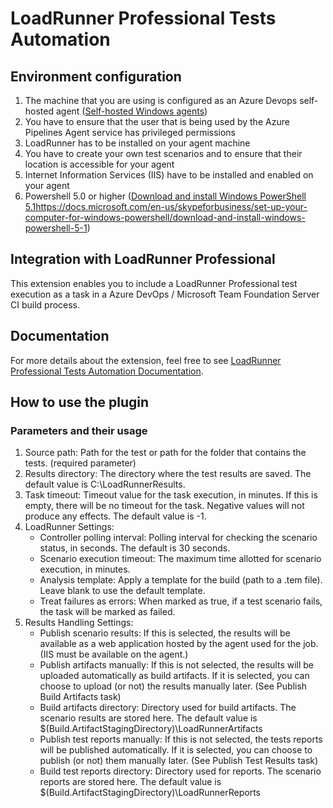 # LoadRunner Professional Tests Automation

## Environment configuration
1.	The machine that you are using is configured as an Azure Devops self-hosted agent ([Self-hosted Windows agents](https://docs.microsoft.com/en-us/azure/devops/pipelines/agents/v2-windows?view=azure-devops))
2.	You have to ensure that the user that is being used by the Azure Pipelines Agent service has privileged permissions
3.	LoadRunner has to be installed on your agent machine
4.	You have to create your own test scenarios and to ensure that their location is accessible for your agent 
5.	Internet Information Services (IIS) have to be installed and enabled on your agent
6.  Powershell 5.0 or higher ([Download and install Windows PowerShell 5.1](https://docs.microsoft.com/en-us/azure/devops/pipelines/agents/v2-windows?view=azure-devops)https://docs.microsoft.com/en-us/skypeforbusiness/set-up-your-computer-for-windows-powershell/download-and-install-windows-powershell-5-1)

## Integration with LoadRunner Professional
This extension enables you to include a LoadRunner Professional test execution as a task in a Azure DevOps / Microsoft Team Foundation Server CI build process.

## Documentation
For more details about the extension, feel free to see [LoadRunner Professional Tests Automation Documentation](https://github.com/MicroFocus/ADM-AzureDevOps-LR-CI-Plugin).

## How to use the plugin
###  Parameters and their usage
1.	Source path: Path for the test or path for the folder that contains the tests. (required parameter)
2.	Results directory: The directory where the test results are saved. The default value is C:\LoadRunnerResults.
3.	Task timeout: Timeout value for the task execution, in minutes. If this is empty, there will be no timeout for the task. Negative values will not produce any effects. The default value is -1.
4.	LoadRunner Settings:
	-	Controller polling interval: Polling interval for checking the scenario status, in seconds. The default is 30 seconds.
	-	Scenario execution timeout: The maximum time allotted for scenario execution, in minutes.
	-	Analysis template: Apply a template for the build (path to a .tem file). Leave blank to use the default template. 
	-	Treat failures as errors: When marked as true, if a test scenario fails, the task will be marked as failed.
5.	Results Handling Settings:
	-	Publish scenario results: If this is selected, the results will be available as a web application hosted by the agent used for the job. (IIS must be available on the agent.)
	-	Publish artifacts manually: If this is not selected, the results will be uploaded automatically as build artifacts. If it is selected, you can choose to upload (or not) the results manually later. (See Publish Build Artifacts task)
	-	Build artifacts directory: Directory used for build artifacts. The scenario results are stored here. The default value is $(Build.ArtifactStagingDirectory)\LoadRunnerArtifacts
	-	Publish test reports manually: If this is not selected, the tests reports will be published automatically. If it is selected, you can choose to publish (or not) them manually later. (See Publish Test Results task)
	-	Build test reports directory: Directory used for reports. The scenario reports are stored here. The default value is $(Build.ArtifactStagingDirectory)\LoadRunnerReports

